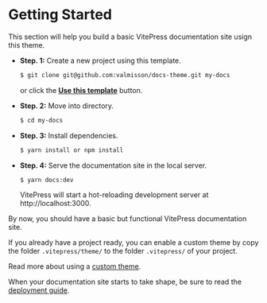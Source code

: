 # Getting Started

This section will help you build a basic VitePress documentation site usign this theme.

- **Step. 1:** Create a new project using this template.

  ```bash
  $ git clone git@github.com:valmisson/docs-theme.git my-docs
  ```

  or click the **[Use this template](https://github.com/valmisson/docs-theme/generate)** button.

- **Step. 2:** Move into directory.

  ```bash
  $ cd my-docs
  ```

- **Step. 3:** Install dependencies.

  ```bash
  $ yarn install or npm install
  ```


- **Step. 4:** Serve the documentation site in the local server.

  ```bash
  $ yarn docs:dev
  ```

  VitePress will start a hot-reloading development server at http://localhost:3000.

By now, you should have a basic but functional VitePress documentation site.

If you already have a project ready, you can enable a custom theme by copy the folder `.vitepress/theme/` to the folder `.vitepress/` of your project.

Read more about using a [custom theme](https://vitepress.vuejs.org/guide/theming.html).

When your documentation site starts to take shape, be sure to read the [deployment guide](https://vitepress.vuejs.org/guide/deploy.html).
